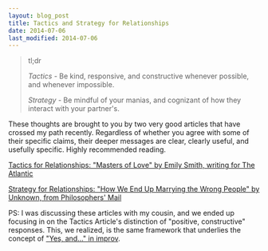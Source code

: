 ```yaml
---
layout: blog_post
title: Tactics and Strategy for Relationships
date: 2014-07-06
last_modified: 2014-07-06
---
```


> tl;dr
> 
> *Tactics* - Be kind, responsive, and constructive whenever possible, and whenever impossible.
> 
> *Strategy* - Be mindful of your manias, and cognizant of how they interact with your partner's.

These thoughts are brought to you by two very good articles that have crossed my path recently. Regardless of whether you agree with some of their specific claims, their deeper messages are clear, clearly useful, and usefully specific. Highly recommended reading.

[Tactics for Relationships: "Masters of Love" by Emily Smith, writing for The Atlantic](http://www.theatlantic.com/health/archive/2014/06/happily-ever-after/372573/)

[Strategy for Relationships: "How We End Up Marrying the Wrong People" by Unknown, from Philosophers' Mail](http://www.philosophersmail.com/relationships/how-we-end-up-marrying-the-wrong-people/)

PS: I was discussing these articles with my cousin, and we ended up focusing in on the Tactics Article's distinction of "positive, constructive" responses. This, we realized, is the same framework that underlies the concept of ["Yes, and..." in improv](http://en.wikipedia.org/wiki/Improvisational_theatre#Structure_and_process).
